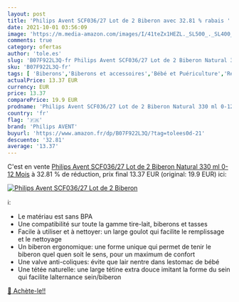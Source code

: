 ```yaml
---
layout: post
title: 'Philips Avent SCF036/27 Lot de 2 Biberon avec 32.81 % rabais '
date: 2021-10-01 03:56:09
image: 'https://m.media-amazon.com/images/I/41teZx1HEZL._SL500_._SL400_.jpg'
comments: true
category: ofertas
author: 'tole.es'
slug: 'B07F922L3Q-fr Philips Avent SCF036/27 Lot de 2 Biberon Natural 330 ml...'
sku: 'B07F922L3Q-fr'
tags: [ 'Biberons','Biberons et accessoires','Bébé et Puériculture','Repas de bébé','philips avent', ]
actualPrice: 13.37 EUR
currency: EUR
price: 13.37
comparePrice: 19.9 EUR
prodname: 'Philips Avent SCF036/27 Lot de 2 Biberon Natural 330 ml 0-12 Mois'
country: 'fr'
flag: '🇫🇷'
brand: 'Philips AVENT'
buyurl: 'https://www.amazon.fr/dp/B07F922L3Q/?tag=tolees0d-21'
descuento: '32.81'
average: '13.37'
---
```


C'est en vente [Philips Avent SCF036/27 Lot de 2 Biberon Natural 330 ml 0-12 Mois](https://www.amazon.fr/dp/B07F922L3Q/?tag=tolees0d-21)  à  32.81 % de réduction, prix final  13.37 EUR (original: 19.9 EUR) ici:

[![Philips Avent SCF036/27 Lot de 2 Biberon](https://m.media-amazon.com/images/I/41teZx1HEZL._SL500_._SL400_.jpg)](https://www.amazon.fr/dp/B07F922L3Q/?tag=tolees0d-21)

ℹ️:

- Le matériau est sans BPA
- Une compatibilité sur toute la gamme tire-lait, biberons et tasses
- Facile à utiliser et à nettoyer: un large goulot qui facilite le remplissage et le nettoyage
- Un biberon ergonomique: une forme unique qui permet de tenir le biberon quel quen soit le sens, pour un maximum de confort
- Une valve anti-coliques: évite que lair nentre dans lestomac de bébé
- Une tétée naturelle: une large tétine extra douce imitant la forme du sein qui facilite lalternance sein/biberon

[🛒 Achète-le!!](https://www.amazon.fr/dp/B07F922L3Q/?tag=tolees0d-21)
